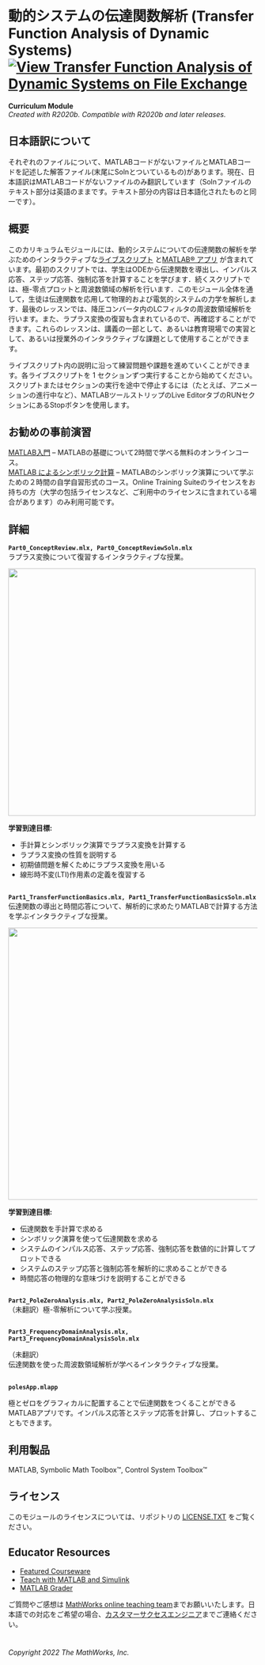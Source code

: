# 動的システムの伝達関数解析 (Transfer Function Analysis of Dynamic Systems) [![View Transfer Function Analysis of Dynamic Systems on File Exchange](https://www.mathworks.com/matlabcentral/images/matlab-file-exchange.svg)](https://www.mathworks.com/matlabcentral/fileexchange/94635-transfer-function-analysis-of-dynamic-systems)
**Curriculum Module**  
_Created with R2020b. Compatible with R2020b and later releases._  

## 日本語訳について ##
それぞれのファイルについて、MATLABコードがないファイルとMATLABコードを記述した解答ファイル(末尾にSolnとついているもの)があります。現在、日本語訳はMATLABコードがないファイルのみ翻訳しています（Solnファイルのテキスト部分は英語のままです。テキスト部分の内容は日本語化されたものと同一です）。

## 概要 ##

このカリキュラムモジュールには、動的システムについての伝達関数の解析を学ぶためのインタラクティブな[ライブスクリプト](https://www.mathworks.com/products/matlab/live-editor.html) と[MATLAB&reg; アプリ](https://www.mathworks.com/products/matlab/app-designer.html) が含まれています。最初のスクリプトでは、学生はODEから伝達関数を導出し、インパルス応答、ステップ応答、強制応答を計算することを学びます．続くスクリプトでは、極-零点プロットと周波数領域の解析を行います．このモジュール全体を通して，生徒は伝達関数を応用して物理的および電気的システムの力学を解析します．最後のレッスンでは、降圧コンバータ内のLCフィルタの周波数領域解析を行います。また、ラプラス変換の復習も含まれているので、再確認することができます。これらのレッスンは、講義の一部として、あるいは教育現場での実習として、あるいは授業外のインタラクティブな課題として使用することができます。

ライブスクリプト内の説明に沿って練習問題や課題を進めていくことができます。各ライブスクリプトを 1 セクションずつ実行することから始めてください。スクリプトまたはセクションの実行を途中で停止するには（たとえば、アニメーションの進行中など）、MATLABツールストリップのLive EditorタブのRUNセクションにあるStopボタンを使用します。

## お勧めの事前演習 ##
[MATLAB入門](https://www.mathworks.com/learn/tutorials/matlab-onramp.html) – MATLABの基礎について2時間で学べる無料のオンラインコース。<br>
[MATLAB によるシンボリック計算](https://www.mathworks.com/learn/tutorials/introduction-to-symbolic-math-with-matlab.html) – MATLABのシンボリック演算について学ぶための２時間の自学自習形式のコース。Online Training Suiteのライセンスをお持ちの方（大学の包括ライセンスなど、ご利用中のライセンスに含まれている場合があります）のみ利用可能です。

## 詳細 ##
**`Part0_ConceptReview.mlx, Part0_ConceptReviewSoln.mlx`**  
ラプラス変換について復習するインタラクティブな授業。

<img src="https://user-images.githubusercontent.com/81383420/122928267-b055b100-d337-11eb-962d-80c290c1e6a6.gif" width="500">

**学習到達目標:**
- 手計算とシンボリック演算でラプラス変換を計算する
- ラプラス変換の性質を説明する
- 初期値問題を解くためにラプラス変換を用いる
- 線形時不変(LTI)作用素の定義を復習する

## ##
**`Part1_TransferFunctionBasics.mlx, Part1_TransferFunctionBasicsSoln.mlx`**  
伝達関数の導出と時間応答について、解析的に求めたりMATLABで計算する方法を学ぶインタラクティブな授業。

<img src="https://user-images.githubusercontent.com/81383420/122928938-573a4d00-d338-11eb-80ef-2c979eb17236.png" width="550">

**学習到達目標:**
- 伝達関数を手計算で求める
- シンボリック演算を使って伝達関数を求める
- システムのインパルス応答、ステップ応答、強制応答を数値的に計算してプロットできる
- システムのステップ応答と強制応答を解析的に求めることができる
- 時間応答の物理的な意味づけを説明することができる

## ##
**`Part2_PoleZeroAnalysis.mlx, Part2_PoleZeroAnalysisSoln.mlx`**  
（未翻訳）極-零解析について学ぶ授業。
<!-- 
<img src="https://user-images.githubusercontent.com/81383420/122929255-bb5d1100-d338-11eb-8d05-7aa7b6666f71.png" width="550">

**学習到達目標:**

（未翻訳）  
- Describe how the transfer function of a DC motor is derived
- Identify the poles and zeros of a transfer function
- Assess the stability of an LTI system based on the transfer function poles
- Relate the position of poles in the s-plane to the damping and natural frequency of a system
- Explain how poles of a second-order system relate to its dynamics
- Examine how transfer function zeros affect the dynamics of a system
-->
## ##
**`Part3_FrequencyDomainAnalysis.mlx, Part3_FrequencyDomainAnalysisSoln.mlx`**  

（未翻訳）  
伝達関数を使った周波数領域解析が学べるインタラクティブな授業。
<!-- 
<img src="https://user-images.githubusercontent.com/81383420/122929840-65d53400-d339-11eb-8a8a-2c1522bbfcf0.gif" width="550">
  
**学習到達目標:**

（未翻訳）  

- Explain how a Bode plot is generated
- Use MATLAB to numerically calculate the frequency response of a transfer function
- Discuss how features of the Bode plot relate to characteristics of physical systems
- Describe how to derive a differential equation model for a buck converter with an LC filter
- Apply the Bode plot to analyze an LC filter in a buck converter
-->
## ##
**`polesApp.mlapp`**  

極とゼロをグラフィカルに配置することで伝達関数をつくることができるMATLABアプリです。インパルス応答とステップ応答を計算し、プロットすることもできます。

## 利用製品 ##
MATLAB, Symbolic Math Toolbox&trade;, Control System Toolbox&trade;

## ライセンス ##
このモジュールのライセンスについては、リポジトリの [LICENSE.TXT](license.txt) をご覧ください。

## Educator Resources ##
* [Featured Courseware](https://www.mathworks.com/academia/courseware/course-materials.html)
* [Teach with MATLAB and Simulink](https://www.mathworks.com/academia/educators.html)
* [MATLAB Grader](https://www.mathworks.com/products/matlab-grader.html)

ご質問やご感想は <a href="mailto:onlineteaching@mathworks.com">MathWorks online teaching team</a>までお願いいたします。日本語での対応をご希望の場合、<a href="mailto:cse-jp@groups.mathworks.com">カスタマーサクセスエンジニア</a>までご連絡ください。

# #

_Copyright 2022 The MathWorks, Inc._

